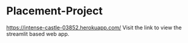 # Placement-Project
https://intense-castle-03852.herokuapp.com/ 
Visit the link to view the streamlit based web app.
